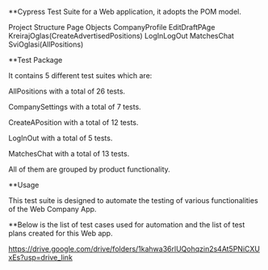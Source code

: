 **Cypress Test Suite for a Web application, it adopts the POM model.


Project Structure
Page Objects 
CompanyProfile
EditDraftPAge
KreirajOglas(CreateAdvertisedPositions)
LogInLogOut
MatchesChat
SviOglasi(AllPositions)

**Test Package

It contains 5 different test suites which are:

AllPositions with a total of 26 tests.

CompanySettings with a total of 7 tests.

CreateAPosition with a total of 12 tests.

LogInOut with a total of 5 tests.

MatchesChat with a total of 13 tests.

All of them are grouped by product functionality.

**Usage

This test suite is designed to automate the testing of various functionalities of the Web Company App.

**Below is the list of test cases used for automation and the list of test plans created for this Web app.

https://drive.google.com/drive/folders/1kahwa36rlUQohqzin2s4At5PNiCXUxEs?usp=drive_link





